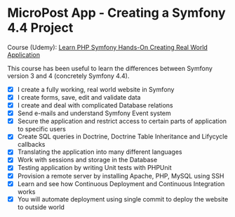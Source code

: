 MicroPost App - Creating a Symfony 4.4 Project
=============

Course (Udemy): [Learn PHP Symfony Hands-On Creating Real World Application](https://www.udemy.com/course/learn-symfony-4-hands-on-creating-a-real-world-application/)

This course has been useful to learn the differences between Symfony version 3 and 4 (concretely Symfony 4.4).

- [x] I create a fully working, real world website in Symfony
- [x] I create forms, save, edit and validate data
- [x] I create and deal with complicated Database relations
- [x] Send e-mails and understand Symfony Event system
- [x] Secure the application and restrict access to certain parts of application to specific users
- [x] Create SQL queries in Doctrine, Doctrine Table Inheritance and Lifycycle callbacks
- [x] Translating the application into many different languages
- [x] Work with sessions and storage in the Database
- [x] Testing application by writing Unit tests with PHPUnit
- [x] Provision a remote server by installing Apache, PHP, MySQL using SSH
- [x] Learn and see how Continuous Deployment and Continuous Integration works
- [x] You will automate deployment using single commit to deploy the website to outside world